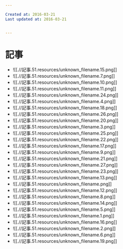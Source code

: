 ```yaml
---

Created at: 2016-03-21
Last updated at: 2016-03-21


---
```


# 記事


* ![[.//記事.51.resources/unknown_filename.15.png]]
* ![[.//記事.51.resources/unknown_filename.7.png]]
* ![[.//記事.51.resources/unknown_filename.10.png]]
* ![[.//記事.51.resources/unknown_filename.11.png]]
* ![[.//記事.51.resources/unknown_filename.24.png]]
* ![[.//記事.51.resources/unknown_filename.4.png]]
* ![[.//記事.51.resources/unknown_filename.18.png]]
* ![[.//記事.51.resources/unknown_filename.26.png]]
* ![[.//記事.51.resources/unknown_filename.20.png]]
* ![[.//記事.51.resources/unknown_filename.3.png]]
* ![[.//記事.51.resources/unknown_filename.25.png]]
* ![[.//記事.51.resources/unknown_filename.22.png]]
* ![[.//記事.51.resources/unknown_filename.17.png]]
* ![[.//記事.51.resources/unknown_filename.9.png]]
* ![[.//記事.51.resources/unknown_filename.21.png]]
* ![[.//記事.51.resources/unknown_filename.27.png]]
* ![[.//記事.51.resources/unknown_filename.23.png]]
* ![[.//記事.51.resources/unknown_filename.13.png]]
* ![[.//記事.51.resources/unknown_filename.png]]
* ![[.//記事.51.resources/unknown_filename.12.png]]
* ![[.//記事.51.resources/unknown_filename.8.png]]
* ![[.//記事.51.resources/unknown_filename.14.png]]
* ![[.//記事.51.resources/unknown_filename.5.png]]
* ![[.//記事.51.resources/unknown_filename.1.png]]
* ![[.//記事.51.resources/unknown_filename.16.png]]
* ![[.//記事.51.resources/unknown_filename.2.png]]
* ![[.//記事.51.resources/unknown_filename.6.png]]
* ![[.//記事.51.resources/unknown_filename.19.png]]

